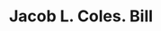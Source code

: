 ---
doi: 10.7916/D84Q9629
date_other: '1870'
date_other_textual: 1870-1879
form: printed ephemera
genre:
- Invoices
name:
- Jacob L. Coles
object_in_context_url: https://biggert.cul.columbia.edu/items/view/ave_biggert_00811
subject_hierarchical_geographic:
- Newark, New Jersey, United States
subject_name:
- Jacob L. Coles
title: Jacob L. Coles. Bill
sort_title: Jacob L. Coles. Bill
call_number: ave_biggert_00811
coordinates:
- 40.72422,-74.172574
pid: ave_biggert_00811
identifiers: ave_biggert_00811
thumbnail: https://derivativo-2.library.columbia.edu/iiif/2/ldpd:345427/full/!256,256/0/native.jpg
permalink: "/items/ave_biggert_00811/"
layout: iiif-image-page
---